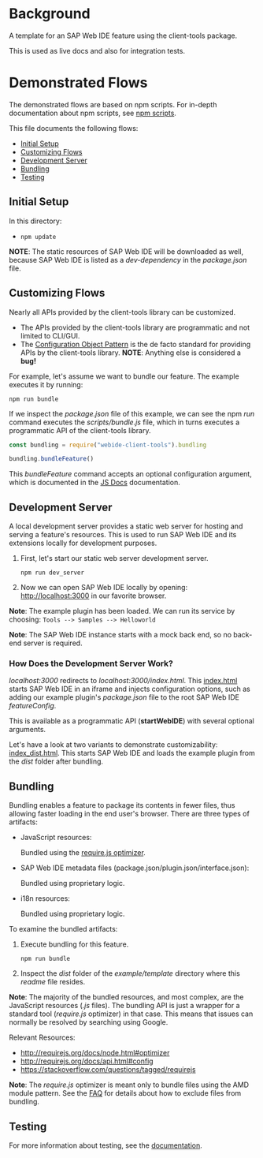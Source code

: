 # Background

A template for an SAP Web IDE feature using the client-tools package.

This is used as live docs and also for integration tests.

# Demonstrated Flows

The demonstrated flows are based on npm scripts. For in-depth documentation about npm scripts, see [npm scripts](https://docs.npmjs.com/misc/scripts).

This file documents the following flows:
* [Initial Setup](#SETUP)
* [Customizing Flows](#CUSTOMIZE)
* [Development Server](#DEV_SERVER)
* [Bundling](#BUNDLING)
* [Testing](#TESTING)

## <a name="SETUP"></a> Initial Setup

In this directory:

* ```npm update```

**NOTE**: The static resources of SAP Web IDE will be downloaded as well, because SAP Web IDE is listed as a _dev-dependency_ in the _package.json_ file.


## <a name="CUSTOMIZE"></a> Customizing Flows

Nearly all APIs provided by the client-tools library can be customized.

* The APIs provided by the client-tools library are programmatic and not limited to CLI/GUI.
* The [Configuration Object Pattern](https://stackoverflow.com/questions/7466817/javascript-configuration-pattern) is the de facto standard for providing APIs by the client-tools library. 
**NOTE**: Anything else is considered a **bug!**

For example, let's assume we want to bundle our feature. The example executes it by running:

```npm run bundle```

If we inspect the _package.json_ file of this example, we can see the npm _run_ command executes the _scripts/bundle.js_ file,
which in turns executes a programmatic API of the client-tools library.

```javascript
const bundling = require("webide-client-tools").bundling

bundling.bundleFeature()
```

This _bundleFeature_ command accepts an optional configuration argument, which is documented in the [JS Docs](https://sap.github.io/webide-client-tools/web/html_docs/interfaces/_api_d_.bundlingapi.html#bundlefeature) documentation.


## <a name="DEV_SERVER"></a> Development Server

A local development server provides a static web server for hosting and serving a feature's resources. This is used to run SAP Web IDE and its extensions locally for development purposes.

1. First, let's start our static web server development server.

    ```npm run dev_server```

2. Now we can open SAP Web IDE locally by opening: [http://localhost:3000](http://localhost:3000) in our favorite browser. 

**Note**: The example plugin has been loaded. We can run its service by choosing:
     ```Tools --> Samples --> Helloworld```
  
**Note**: The SAP Web IDE instance starts with a mock back end, so no back-end server is required.


### How Does the Development Server Work?

_localhost:3000_ redirects to _localhost:3000/index.html_.
This [index.html](https://github.com/SAP/webide-client-tools/blob/master/example/template/index.html) starts SAP Web IDE in an iframe and injects configuration options, such as adding our example plugin's _package.json_ file to the root SAP Web IDE _featureConfig_.

This is available as a programmatic API (**startWebIDE**) with several optional arguments.

Let's have a look at two variants to demonstrate customizability:
[index_dist.html](https://github.com/SAP/webide-client-tools/blob/master/example/template/index_dist.html). This starts SAP Web IDE and loads the example plugin from the _dist_ folder after bundling.


## <a name="BUNDLING"></a> Bundling
Bundling enables a feature to package its contents in fewer files, thus allowing faster loading in the end user's browser.
There are three types of artifacts:

* JavaScript resources:

    Bundled using the [require.js optimizer](http://requirejs.org/docs/optimization.html).
    
* SAP Web IDE metadata files (package.json/plugin.json/interface.json):

    Bundled using proprietary logic.
    
* i18n resources:

    Bundled using proprietary logic.
   
To examine the bundled artifacts:

1. Execute bundling for this feature.

    ```npm run bundle```
    
2. Inspect the _dist_ folder of the _example/template_ directory where this _readme_ file resides.

**Note**: The majority of the bundled resources, and most complex, are the JavaScript resources (_.js_ files). The bundling API is just a wrapper for a standard tool (_require.js_ optimizer) in that case. This means that issues can normally be resolved by searching using  Google.

Relevant Resources:
* http://requirejs.org/docs/node.html#optimizer
* http://requirejs.org/docs/api.html#config
* https://stackoverflow.com/questions/tagged/requirejs

**Note**: The _require.js_ optimizer is meant only to bundle files using the AMD module pattern. See the [FAQ](https://github.com/SAP/webide-client-tools/blob/master/FAQ.md) for details about how to exclude files from bundling.


## <a name="TESTING"></a> Testing

For more information about testing, see the [documentation](https://github.com/SAP/webide-client-tools/blob/master/docs/unit_service_testing.md).





